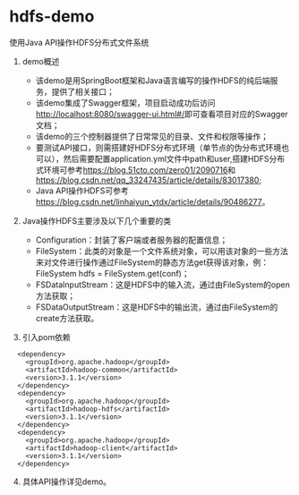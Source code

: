 # hdfs-demo
使用Java API操作HDFS分布式文件系统

1. demo概述
   + 该demo是用SpringBoot框架和Java语言编写的操作HDFS的纯后端服务，提供了相关接口；
   + 该demo集成了Swagger框架，项目启动成功后访问<http://localhost:8080/swagger-ui.html#/>即可查看项目对应的Swagger文档；
   + 该demo的三个控制器提供了日常常见的目录、文件和权限等操作；
   + 要测试API接口，则需搭建好HDFS分布式环境（单节点的伪分布式环境也可以），然后需要配置application.yml文件中path和user,搭建HDFS分布式环境可参考<https://blog.51cto.com/zero01/2090716>和<https://blog.csdn.net/qq_33247435/article/details/83017380>;
   + Java API操作HDFS可参考<https://blog.csdn.net/linhaiyun_ytdx/article/details/90486277>。

2. Java操作HDFS主要涉及以下几个重要的类
   + Configuration：封装了客户端或者服务器的配置信息；
   + FileSystem：此类的对象是一个文件系统对象，可以用该对象的一些方法来对文件进行操作通过FileSystem的静态方法get获得该对象，例：FileSystem hdfs = FileSystem.get(conf)；
   + FSDataInputStream：这是HDFS中的输入流，通过由FileSystem的open方法获取；
   + FSDataOutputStream：这是HDFS中的输出流，通过由FileSystem的create方法获取。
3. 引入pom依赖
```
  <dependency>
    <groupId>org.apache.hadoop</groupId>
    <artifactId>hadoop-common</artifactId>
    <version>3.1.1</version>
  </dependency>
  <dependency>
    <groupId>org.apache.hadoop</groupId>
    <artifactId>hadoop-hdfs</artifactId>
    <version>3.1.1</version>
  </dependency>
  <dependency>
    <groupId>org.apache.hadoop</groupId>
    <artifactId>hadoop-client</artifactId>
    <version>3.1.1</version>
  </dependency>
```
4. 具体API操作详见demo。

  
